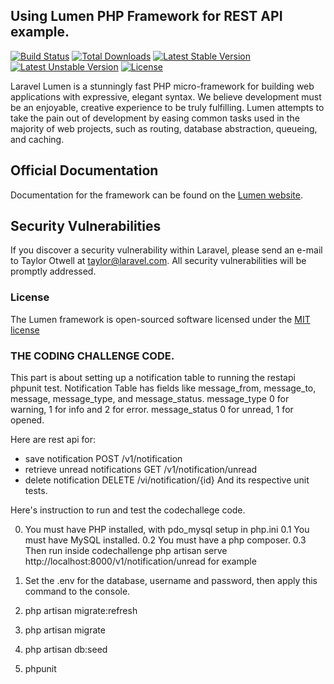 ## Using Lumen PHP Framework for REST API example.

[![Build Status](https://travis-ci.org/laravel/lumen-framework.svg)](https://travis-ci.org/laravel/lumen-framework)
[![Total Downloads](https://poser.pugx.org/laravel/lumen-framework/d/total.svg)](https://packagist.org/packages/laravel/lumen-framework)
[![Latest Stable Version](https://poser.pugx.org/laravel/lumen-framework/v/stable.svg)](https://packagist.org/packages/laravel/lumen-framework)
[![Latest Unstable Version](https://poser.pugx.org/laravel/lumen-framework/v/unstable.svg)](https://packagist.org/packages/laravel/lumen-framework)
[![License](https://poser.pugx.org/laravel/lumen-framework/license.svg)](https://packagist.org/packages/laravel/lumen-framework)

Laravel Lumen is a stunningly fast PHP micro-framework for building web applications with expressive, elegant syntax. We believe development must be an enjoyable, creative experience to be truly fulfilling. Lumen attempts to take the pain out of development by easing common tasks used in the majority of web projects, such as routing, database abstraction, queueing, and caching.

## Official Documentation

Documentation for the framework can be found on the [Lumen website](http://lumen.laravel.com/docs).

## Security Vulnerabilities

If you discover a security vulnerability within Laravel, please send an e-mail to Taylor Otwell at taylor@laravel.com. All security vulnerabilities will be promptly addressed.

### License

The Lumen framework is open-sourced software licensed under the [MIT license](http://opensource.org/licenses/MIT)

### THE CODING CHALLENGE CODE.
This part is about setting up a notification table to running the restapi phpunit test.
  Notification Table has fields like message_from, message_to, message, message_type, and message_status.
  message_type 0 for warning, 1 for info and 2 for error.
  message_status 0 for unread, 1 for opened.
  
Here are rest api for:
  * save notification               POST   /v1/notification
  * retrieve unread notifications   GET    /v1/notification/unread
  * delete notification             DELETE /vi/notification/{id}
And its respective unit tests.

Here's instruction to run and test the codechallege code. 

0. You must have PHP installed, with pdo_mysql setup in php.ini
  0.1 You must have MySQL installed.
  0.2 You must have a php composer.
  0.3 Then run inside codechallenge php artisan serve
        http://localhost:8000/v1/notification/unread for example
  
1. Set the .env for the database, username and password, then apply this command to the console.
2. php artisan migrate:refresh
3. php artisan migrate
4. php artisan db:seed
5. phpunit



